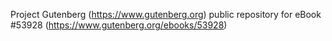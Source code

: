 Project Gutenberg (https://www.gutenberg.org) public repository for
eBook #53928 (https://www.gutenberg.org/ebooks/53928)
